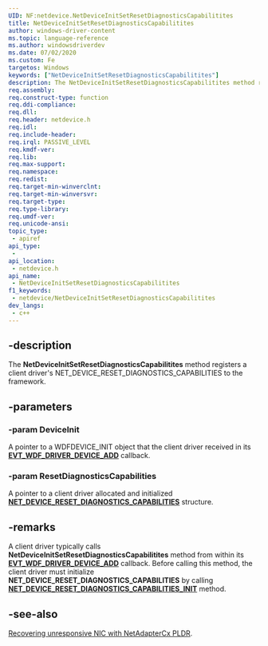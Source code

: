 ```yaml
---
UID: NF:netdevice.NetDeviceInitSetResetDiagnosticsCapabilitites
title: NetDeviceInitSetResetDiagnosticsCapabilitites
author: windows-driver-content
ms.topic: language-reference
ms.author: windowsdriverdev
ms.date: 07/02/2020
ms.custom: Fe
targetos: Windows
keywords: ["NetDeviceInitSetResetDiagnosticsCapabilitites"]
description: The NetDeviceInitSetResetDiagnosticsCapabilitites method registers client driver's NET_DEVICE_RESET_DIAGNOSTICS_CAPABILITIES to the framework.
req.assembly:
req.construct-type: function
req.ddi-compliance:
req.dll:
req.header: netdevice.h
req.idl:
req.include-header:
req.irql: PASSIVE_LEVEL
req.kmdf-ver:
req.lib:
req.max-support:
req.namespace:
req.redist:
req.target-min-winverclnt:
req.target-min-winversvr:
req.target-type:
req.type-library:
req.umdf-ver:
req.unicode-ansi:
topic_type:
 - apiref
api_type:
 -
api_location:
 - netdevice.h
api_name:
 - NetDeviceInitSetResetDiagnosticsCapabilitites
f1_keywords:
 - netdevice/NetDeviceInitSetResetDiagnosticsCapabilitites
dev_langs:
 - c++
---
```


## -description

The **NetDeviceInitSetResetDiagnosticsCapabilitites** method registers a client driver's NET_DEVICE_RESET_DIAGNOSTICS_CAPABILITIES to the framework.

## -parameters

### -param DeviceInit

A pointer to a WDFDEVICE_INIT object that the client driver received in its [**EVT_WDF_DRIVER_DEVICE_ADD**](../wdfdriver/nc-wdfdriver-evt_wdf_driver_device_add.md) callback.

### -param ResetDiagnosticsCapabilities

A pointer to a client driver allocated and initialized [**NET_DEVICE_RESET_DIAGNOSTICS_CAPABILITIES**](../netdevice/ns-netdevice-net_device_reset_diagnostics_capabilities.md) structure.

## -remarks

A client driver typically calls **NetDeviceInitSetResetDiagnosticsCapabilitites** method from within its [**EVT_WDF_DRIVER_DEVICE_ADD**](../wdfdriver/nc-wdfdriver-evt_wdf_driver_device_add.md) callback.
Before calling this method, the client driver must initialize **NET_DEVICE_RESET_DIAGNOSTICS_CAPABILITIES** by calling [**NET_DEVICE_RESET_DIAGNOSTICS_CAPABILITIES_INIT**](../netdevice/nf-netdevice-net_device_reset_diagnostics_capabilities_init.md) method.


## -see-also

[Recovering unresponsive NIC with NetAdapterCx PLDR](/windows-hardware/drivers/netcx/platform-level-device-reset/).
